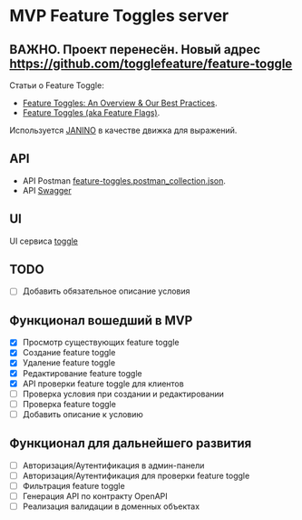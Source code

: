 # MVP Feature Toggles server

## ВАЖНО. Проект перенесён. Новый адрес https://github.com/togglefeature/feature-toggle

Статьи о Feature Toggle:

- [Feature Toggles: An Overview & Our Best Practices](https://www.flagship.io/feature-toggle-best-practices/).
- [Feature Toggles (aka Feature Flags)](https://martinfowler.com/articles/feature-toggles.html).

Используется [JANINO](https://janino-compiler.github.io/janino/) в качестве движка для выражений.

## API
- API Postman [feature-toggles.postman_collection.json](feature-toggles.postman_collection.json).
- API [Swagger](http://localhost:8080/swagger-ui/index.html)

## UI
UI сервиса [toggle](https://github.com/bisirkin-pv/toggle-vue2)

## TODO

- [ ] Добавить обязательное описание условия

## Функционал вошедший в MVP

- [x] Просмотр существующих feature toggle
- [x] Создание feature toggle
- [x] Удаление feature toggle
- [x] Редактирование feature toggle
- [x] API проверки feature toggle для клиентов
- [ ] Проверка условия при создании и редактировании
- [ ] Проверка feature toggle
- [ ] Добавить описание к условию

## Функционал для дальнейшего развития

- [ ] Авторизация/Аутентификация в админ-панели
- [ ] Авторизация/Аутентификация для проверки feature toggle
- [ ] Фильтрация feature toggle
- [ ] Генерация API по контракту OpenAPI
- [ ] Реализация валидации в доменных объектах
